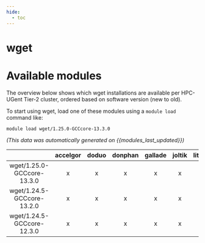 ```yaml
---
hide:
  - toc
---
```


wget
====

# Available modules


The overview below shows which wget installations are available per HPC-UGent Tier-2 cluster, ordered based on software version (new to old).

To start using wget, load one of these modules using a `module load` command like:

```shell
module load wget/1.25.0-GCCcore-13.3.0
```

*(This data was automatically generated on {{modules_last_updated}})*

| |accelgor|doduo|donphan|gallade|joltik|litleo|shinx|
| :---: | :---: | :---: | :---: | :---: | :---: | :---: | :---: |
|wget/1.25.0-GCCcore-13.3.0|x|x|x|x|x|x|x|
|wget/1.24.5-GCCcore-13.2.0|x|x|x|x|x|x|x|
|wget/1.24.5-GCCcore-12.3.0|x|x|x|x|x|x|x|

